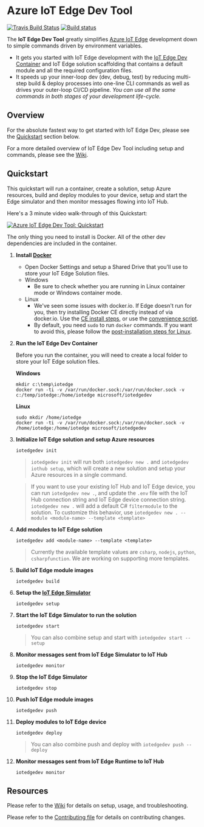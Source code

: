 # Azure IoT Edge Dev Tool

[![Travis Build Status](https://travis-ci.org/Azure/iotedgedev.svg?branch=master)](https://travis-ci.org/Azure/iotedgedev)
[![Build status](https://iotedgedev.visualstudio.com/iotedgedev-main/_apis/build/status/iotedgedev-master-ci?branch=master)](https://iotedgedev.visualstudio.com/iotedgedev-main/_build/latest?definitionId=6&branch=master)

The **IoT Edge Dev Tool** greatly simplifies [Azure IoT Edge](https:/azure.microsoft.com/en-us/services/iot-edge/) development down to simple commands driven by environment variables.

 - It gets you started with IoT Edge development with the [IoT Edge Dev Container](quickstart) and IoT Edge solution scaffolding that contains a default module and all the required configuration files.
 - It speeds up your inner-loop dev (dev, debug, test) by reducing multi-step build & deploy processes into one-line CLI commands as well as drives your outer-loop CI/CD pipeline. _You can use all the same commands in both stages of your development life-cycle._

## Overview
For the absolute fastest way to get started with IoT Edge Dev, please see the [Quickstart](#quickstart) section below.

For a more detailed overview of IoT Edge Dev Tool including setup and commands, please see the [Wiki](https://github.com/Azure/iotedgedev/wiki).

## Quickstart
This quickstart will run a container, create a solution, setup Azure resources, build and deploy modules to your device, setup and start the Edge simulator and then monitor messages flowing into IoT Hub.

Here's a 3 minute video walk-through of this Quickstart:

[![Azure IoT Edge Dev Tool: Quickstart](assets/edgedevtoolquickstartsmall.png)](https://aka.ms/iotedgedevquickstart)

The only thing you need to install is Docker. All of the other dev dependencies are included in the container. 

1. **Install [Docker](https://docs.docker.com/engine/installation/)**

    - Open Docker Settings and setup a Shared Drive that you'll use to store your IoT Edge Solution files.
    - Windows    
        - Be sure to check whether you are running in Linux container mode or Windows container mode.
    - Linux
        - We've seen some issues with docker.io. If Edge doesn't run for you, then try installing Docker CE directly instead of via docker.io. Use the [CE install steps](https://docs.docker.com/engine/installation/linux/docker-ce/ubuntu/#install-docker-ce), or use the [convenience script](https://docs.docker.com/engine/installation/linux/docker-ce/ubuntu/#install-using-the-convenience-script).
        - By default, you need `sudo` to run `docker` commands. If you want to avoid this, please follow the [post-installation steps for Linux](https://docs.docker.com/install/linux/linux-postinstall/#manage-docker-as-a-non-root-user).

1. **Run the IoT Edge Dev Container**

    Before you run the container, you will need to create a local folder to store your IoT Edge solution files.
    
    **Windows**
    ```
    mkdir c:\temp\iotedge
    docker run -ti -v /var/run/docker.sock:/var/run/docker.sock -v c:/temp/iotedge:/home/iotedge microsoft/iotedgedev
    ```

    **Linux**
    ```
    sudo mkdir /home/iotedge
    docker run -ti -v /var/run/docker.sock:/var/run/docker.sock -v /home/iotedge:/home/iotedge microsoft/iotedgedev
    ```

1. **Initialize IoT Edge solution and setup Azure resources**

    `iotedgedev init`

    > `iotedgedev init` will run both `iotedgedev new .` and `iotedgedev iothub setup`, which will create a new solution and setup your Azure resources in a single command.
    
    > If you want to use your existing IoT Hub and IoT Edge device, you can run `iotedgedev new .`, and update the `.env` file with the IoT Hub connection string and IoT Edge device connection string. `iotedgedev new .` will add a default C# `filtermodule` to the solution. To customize this behavior, use `iotedgedev new . --module <module-name> --template <template>`

1. **Add modules to IoT Edge solution**

    `iotedgedev add <module-name> --template <template>`
    
    > Currently the available template values are `csharp`, `nodejs`, `python`, `csharpfunction`. We are working on supporting more templates.

1. **Build IoT Edge module images**

    `iotedgedev build`
 
1. **Setup the [IoT Edge Simulator]((https://pypi.org/project/iotedgehubdev/).)**

    `iotedgedev setup`

1. **Start the IoT Edge Simulator to run the solution**

    `iotedgedev start`
    > You can also combine setup and start with `iotedgedev start --setup`

1. **Monitor messages sent from IoT Edge Simulator to IoT Hub**

    `iotedgedev monitor`

1. **Stop the IoT Edge Simulator**

    `iotedgedev stop`

1. **Push IoT Edge module images**

    `iotedgedev push`

1. **Deploy modules to IoT Edge device**

    `iotedgedev deploy`
    > You can also combine push and deploy with `iotedgedev push --deploy`

1. **Monitor messages sent from IoT Edge Runtime to IoT Hub**

    `iotedgedev monitor`
## Resources
Please refer to the [Wiki](https://github.com/Azure/iotedgedev/wiki) for details on setup, usage, and troubleshooting.

Please refer to the [Contributing file](CONTRIBUTING.md) for details on contributing changes.
